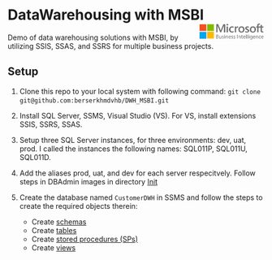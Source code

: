 # DataWarehousing with MSBI <img src="logo.png" align="right" style="width: 25%;"/>
Demo of data warehousing solutions with MSBI, by utilizing SSIS, SSAS, and SSRS for multiple business projects.

## Setup
1. Clone this repo to your local system with following command:
  `git clone git@github.com:berserkhmdvhb/DWH_MSBI.git`

3. Install SQL Server, SSMS, Visual Studio (VS). For VS, install extensions SSIS, SSRS, SSAS.
4. Setup three SQL Server instances, for three environments: dev, uat, prod. I called the instances the following names:
SQL011P, SQL011U, SQL011D.
5. Add the aliases prod, uat, and dev for each server respecitvely. Follow steps in DBAdmin images in directory [Init](https://github.com/berserkhmdvhb/DWH_MSBI/tree/main/Projects/CustomerData/source/Scripts/DB/Init)

6. Create the database named `CustomerDWH` in SSMS and follow the steps to create the required objects therein:
   - Create [schemas](https://github.com/berserkhmdvhb/DWH_MSBI/blob/main/Projects/CustomerData/source/Scripts/DB/Init/SchemasCreation.sql)
   - Create [tables](https://github.com/berserkhmdvhb/DWH_MSBI/tree/main/Projects/CustomerData/source/Scripts/DB/Tables)
   - Create [stored procedures (SPs)](https://github.com/berserkhmdvhb/DWH_MSBI/tree/main/Projects/CustomerData/source/Scripts/DB/SP)
   - Create [views](https://github.com/berserkhmdvhb/DWH_MSBI/tree/main/Projects/CustomerData/source/Scripts/DB/Views)
